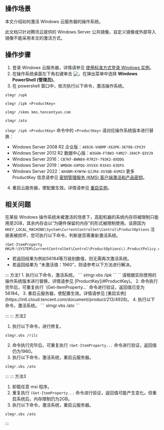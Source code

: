 ## 操作场景
本文介绍如何激活 Windows 云服务器的操作系统。



<dx-alert infotype="explain" title="">
此文档只针对腾讯云提供的 Windows Server 公共镜像，自定义镜像或外部导入镜像不能采用本文的激活方式。
</dx-alert>




## 操作步骤
1. 登录 Windows 云服务器，详情请参见 [使用标准方式登录 Windows 实例](https://intl.cloud.tencent.com/document/product/213/41018)。
2. 在操作系统桌面左下角右键单击 <img src="https://qcloudimg.tencent-cloud.cn/raw/0cfefcbe7474bf6b532a589c53314d5b.png" style="margin:-3px 0px">，在弹出菜单中选择 **Windows PowerShell (管理员)**。
3. 在 powershell 窗口中，依次执行以下命令，激活操作系统。
```
slmgr /upk
```
```
slmgr /ipk <ProductKey>
```
```
slmgr /skms kms.tencentyun.com
```
```
slmgr /ato
```
[](id:ProductKey)`slmgr /ipk <ProductKey>` 命令中的 `<ProductKey>` 请对应操作系统版本进行替换：
   - Windows Server 2008 R2 企业版：`489J6-VHDMP-X63PK-3K798-CPX3Y`
   - Windows Server 2012 R2 数据中心版：`W3GGN-FT8W3-Y4M27-J84CP-Q3VJ9`
   - Windows Server 2016：`CB7KF-BWN84-R7R2Y-793K2-8XDDG`
   - Windows Server 2019：`WMDGN-G9PQG-XVVXX-R3X43-63DFG`
   - Windows Server 2022：`WX4NM-KYWYW-QJJR4-XV3QB-6VM33`
更多 ProductKey 信息请参见 [密钥管理服务 (KMS) 客户端激活和产品密钥](https://docs.microsoft.com/zh-cn/windows-server/get-started/kms-client-activation-keys)。
4. 重启云服务器，使配置生效。详情请参见 [重启实例](https://intl.cloud.tencent.com/document/product/213/4928)。


## 相关问题
在某些 Windows 操作系统未被激活的场景下，高配机器的系统内存将被限制只能用至2GB，其余内存会以“为硬件保留的内存”的形式被限制使用。该原因为 `HKEY_LOCAL_MACHINE\System\CurrentControlSet\Control\ProductOptions` 注册表被损坏，您可执行以下命令，判断是否需重新激活系统。
```
(Get-ItemProperty HKLM:\SYSTEM\CurrentControlSet\Control\ProductOptions\).ProductPolicy.count
```
 - 若返回结果为例如56184等万级别数值，则无需再次激活系统。
 - 若返回结果为 “未激活值：1960”，则请参考以下方法进行解决。
<dx-tabs>
::: 方法1
1. 执行以下命令，激活系统。
```
slmgr.vbs /ipk <ProductKey>
```
<dx-alert infotype="explain" title="">
`<ProductKey>` 请根据实际使用的操作系统版本进行替换，详情请参见 [ProductKey](#ProductKey)。
</dx-alert>
2. 命令执行完毕后，可重复执行 `(Get-ItemProperty...` 命令进行验证，返回值已变为56184。
3. 重启云服务器，使配置生效。详情请参见 [重启实例](https://intl.cloud.tencent.com/document/product/213/4928)。
4. 执行以下命令，激活系统。
```
slmgr.vbs /ato
```

:::
::: 方法2
1. 执行以下命令，进行修复。
```
slmgr.vbs /rilc 
```
2. 命令执行完毕后，可重复执行 `(Get-ItemProperty...` 命令进行验证，返回值仍为1960。
3. 执行以下命令，激活系统，重启云服务器。
```
slmgr.vbs /ato
```

:::
::: 方法3
1. 卸载任意 msi 程序。
2. 重复执行 `(Get-ItemProperty...` 命令进行验证，返回值可能产生变化。但重启系统后，内存限制仍为2GB。
2. 执行以下命令，激活系统，重启云服务器。
```
slmgr.vbs /ato
``` 
:::
</dx-tabs>


